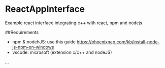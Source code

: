 # ReactAppInterface
Example react interface integrating c++ with react, npm and nodejs 

##Requirements
 - npm & nodehJS: use this guide https://phoenixnap.com/kb/install-node-js-npm-on-windows
 - vscode: microsoft (extension c/c++ and nodeJS)

...
